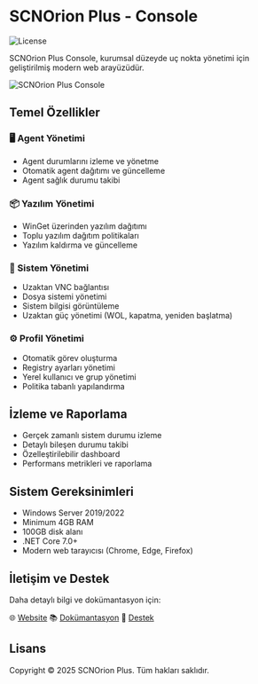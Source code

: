 # SCNOrion Plus - Console

![License](https://img.shields.io/badge/License-Proprietary-red.svg)

SCNOrion Plus Console, kurumsal düzeyde uç nokta yönetimi için geliştirilmiş modern web arayüzüdür.

![SCNOrion Plus Console](assets/console-screenshot.png)

## Temel Özellikler

### 🖥️ Agent Yönetimi
- Agent durumlarını izleme ve yönetme
- Otomatik agent dağıtımı ve güncelleme
- Agent sağlık durumu takibi

### 📦 Yazılım Yönetimi
- WinGet üzerinden yazılım dağıtımı
- Toplu yazılım dağıtım politikaları
- Yazılım kaldırma ve güncelleme

### 🔄 Sistem Yönetimi
- Uzaktan VNC bağlantısı
- Dosya sistemi yönetimi
- Sistem bilgisi görüntüleme
- Uzaktan güç yönetimi (WOL, kapatma, yeniden başlatma)

### ⚙️ Profil Yönetimi
- Otomatik görev oluşturma
- Registry ayarları yönetimi
- Yerel kullanıcı ve grup yönetimi
- Politika tabanlı yapılandırma

## İzleme ve Raporlama

- Gerçek zamanlı sistem durumu izleme
- Detaylı bileşen durumu takibi
- Özelleştirilebilir dashboard
- Performans metrikleri ve raporlama

## Sistem Gereksinimleri

- Windows Server 2019/2022
- Minimum 4GB RAM
- 100GB disk alanı
- .NET Core 7.0+
- Modern web tarayıcısı (Chrome, Edge, Firefox)

## İletişim ve Destek

Daha detaylı bilgi ve dokümantasyon için:

🌐 [Website](https://www.scnorionplus.com)
📚 [Dokümantasyon](https://docs.scnorionplus.com)
📧 [Destek](mailto:support@scnorionplus.com)

## Lisans

Copyright © 2025 SCNOrion Plus. Tüm hakları saklıdır.